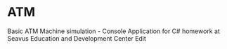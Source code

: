 # ATM
Basic ATM Machine simulation - Console Application for C# homework at Seavus Education and Development Center Edit
